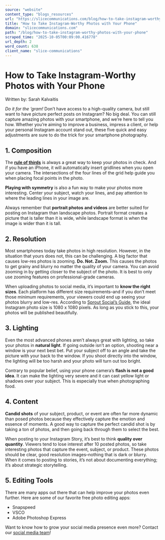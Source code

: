 ```yaml
---
source: "website"
content_type: "blogs_resources"
url: "https://slicecommunications.com/blog/how-to-take-instagram-worthy-photos-with-your-phone"
title: "How to Take Instagram-Worthy Photos with Your Phone"
domain: "slicecommunications.com"
path: "/blog/how-to-take-instagram-worthy-photos-with-your-phone"
scraped_time: "2025-10-05T00:09:00.416778"
url_depth: 2
word_count: 638
client_name: "slice-communications"
---
```


# How to Take Instagram-Worthy Photos with Your Phone

Written by: Sarah Kalvaitis

_Do it for the ‘gram!_ Don’t have access to a high-quality camera, but still want to have picture perfect posts on Instagram? No big deal. You can still capture amazing photos with your smartphone, and we’re here to tell you how. Whether you’re aiming to improve a business, impress a client, or help your personal Instagram account stand out, these five quick and easy adjustments are sure to do the trick for your smartphone photography.

## 1. Composition

The [**rule of thirds**](https://expertphotography.com/improve-your-composition-the-rule-of-thirds/) is always a great way to keep your photos in check. And if you have an iPhone, it will automatically insert gridlines when you open your camera. The intersections of the four lines of the grid help guide you when placing focal points in the photo.  

**Playing with symmetry** is also a fun way to make your photos more interesting. Center your subject, watch your lines, and pay attention to where the leading lines in your image are.  

Always remember that **portrait photos** **and videos** are better suited for posting on Instagram than landscape photos. Portrait format creates a picture that is taller than it is wide, while landscape format is when the image is wider than it is tall.  

## 2. Resolution

Most smartphones today take photos in high resolution. However, in the situation that yours does not, this can be challenging. A big factor that causes low-res photos is zooming. **Do. Not. Zoom.** This causes the photos to get grainy and blurry no matter the quality of your camera. You can avoid zooming in by getting closer to the subject of the photo. It is best to only use zooming features on professional-grade cameras.  

When uploading photos to social media, it’s important to **know the right sizes**. Each platform has different size requirements–and if you don’t meet those minimum requirements, your viewers could end up seeing your photos blurry and low-res. According to [Sprout Social’s Guide](https://sproutsocial.com/insights/social-media-image-sizes-guide/), the ideal Instagram photo size is 1080 x 1080 pixels. As long as you stick to this, your photos will be published beautifully.

## 3. Lighting

Even the most advanced phones aren’t always great with lighting, so take your photos in **natural light**. If going outside isn’t an option, shooting near a window is your next best bet. Put your subject off to an angle and take the picture with your back to the window. If you shoot directly into the window, the lighting will be too harsh and your photo will turn out too bright.  

Contrary to popular belief, using your phone camera’s **flash is not a good idea**. It can make the lighting very severe and it can cast yellow light or shadows over your subject. This is especially true when photographing food.  

## 4. Content

**Candid shots** of your subject, product, or event are often far more dynamic than posed photos because they effectively capture the emotion and essence of moments. A good way to capture the perfect candid shot is by taking a ton of photos, and then going back through them to select the best.  

When posting to your Instagram Story, it’s best to think **quality over quantity**. Viewers tend to lose interest after 10 posted photos, so take interesting photos that capture the event, subject, or product. These photos should be clear, good resolution images–nothing that is dark or blurry. When it comes to posting to stories, it’s not about documenting everything; it’s about strategic storytelling.  

## 5. Editing Tools

There are many apps out there that can help improve your photos even further. Here are some of our favorite free photo editing apps:  

* Snapspeed  
* VSCO  
* Adobe Photoshop Express  

Want to know how to grow your social media presence even more? Contact our [social media team](https://slicecommunications.com/social-media)!